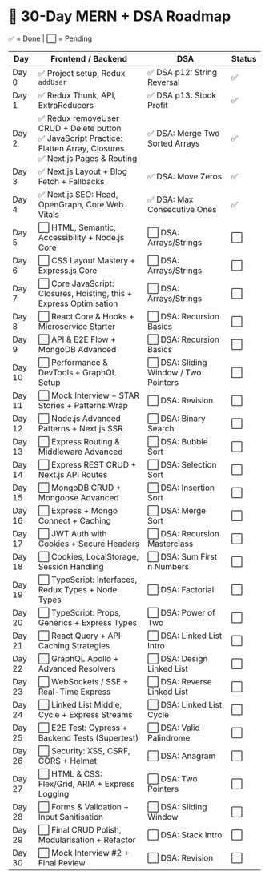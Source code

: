 # 📅 30-Day MERN + DSA Roadmap

✅ = Done | ⬜️ = Pending

| Day | Frontend / Backend | DSA | Status |
|-----|--------------------|-----|--------|
| Day 0 | ✅ Project setup, Redux `addUser` | ✅ DSA p12: String Reversal | ✅ |
| Day 1 | ✅ Redux Thunk, API, ExtraReducers | ✅ DSA p13: Stock Profit | ✅ |
| Day 2 | ✅ Redux removeUser CRUD + Delete button  <br> ✅ JavaScript Practice: Flatten Array, Closures  <br> ✅ Next.js Pages & Routing | ✅ DSA: Merge Two Sorted Arrays | ✅ |
| Day 3 | ✅ Next.js Layout + Blog Fetch + Fallbacks | ✅ DSA: Move Zeros | ✅ |
| Day 4 | ✅ Next.js SEO: Head, OpenGraph, Core Web Vitals | ✅ DSA: Max Consecutive Ones | ✅ |
| Day 5 | ⬜️ HTML, Semantic, Accessibility + Node.js Core | ⬜️ DSA: Arrays/Strings | ⬜️ |
| Day 6 | ⬜️ CSS Layout Mastery + Express.js Core | ⬜️ DSA: Arrays/Strings | ⬜️ |
| Day 7 | ⬜️ Core JavaScript: Closures, Hoisting, this + Express Optimisation | ⬜️ DSA: Arrays/Strings | ⬜️ |
| Day 8 | ⬜️ React Core & Hooks + Microservice Starter | ⬜️ DSA: Recursion Basics | ⬜️ |
| Day 9 | ⬜️ API & E2E Flow + MongoDB Advanced | ⬜️ DSA: Recursion Basics | ⬜️ |
| Day 10 | ⬜️ Performance & DevTools + GraphQL Setup | ⬜️ DSA: Sliding Window / Two Pointers | ⬜️ |
| Day 11 | ⬜️ Mock Interview + STAR Stories + Patterns Wrap | ⬜️ DSA: Revision | ⬜️ |
| Day 12 | ⬜️ Node.js Advanced Patterns + Next.js SSR | ⬜️ DSA: Binary Search | ⬜️ |
| Day 13 | ⬜️ Express Routing & Middleware Advanced | ⬜️ DSA: Bubble Sort | ⬜️ |
| Day 14 | ⬜️ Express REST CRUD + Next.js API Routes | ⬜️ DSA: Selection Sort | ⬜️ |
| Day 15 | ⬜️ MongoDB CRUD + Mongoose Advanced | ⬜️ DSA: Insertion Sort | ⬜️ |
| Day 16 | ⬜️ Express + Mongo Connect + Caching | ⬜️ DSA: Merge Sort | ⬜️ |
| Day 17 | ⬜️ JWT Auth with Cookies + Secure Headers | ⬜️ DSA: Recursion Masterclass | ⬜️ |
| Day 18 | ⬜️ Cookies, LocalStorage, Session Handling | ⬜️ DSA: Sum First n Numbers | ⬜️ |
| Day 19 | ⬜️ TypeScript: Interfaces, Redux Types + Node Types | ⬜️ DSA: Factorial | ⬜️ |
| Day 20 | ⬜️ TypeScript: Props, Generics + Express Types | ⬜️ DSA: Power of Two | ⬜️ |
| Day 21 | ⬜️ React Query + API Caching Strategies | ⬜️ DSA: Linked List Intro | ⬜️ |
| Day 22 | ⬜️ GraphQL Apollo + Advanced Resolvers | ⬜️ DSA: Design Linked List | ⬜️ |
| Day 23 | ⬜️ WebSockets / SSE + Real-Time Express | ⬜️ DSA: Reverse Linked List | ⬜️ |
| Day 24 | ⬜️ Linked List Middle, Cycle + Express Streams | ⬜️ DSA: Linked List Cycle | ⬜️ |
| Day 25 | ⬜️ E2E Test: Cypress + Backend Tests (Supertest) | ⬜️ DSA: Valid Palindrome | ⬜️ |
| Day 26 | ⬜️ Security: XSS, CSRF, CORS + Helmet | ⬜️ DSA: Anagram | ⬜️ |
| Day 27 | ⬜️ HTML & CSS: Flex/Grid, ARIA + Express Logging | ⬜️ DSA: Two Pointers | ⬜️ |
| Day 28 | ⬜️ Forms & Validation + Input Sanitisation | ⬜️ DSA: Sliding Window | ⬜️ |
| Day 29 | ⬜️ Final CRUD Polish, Modularisation + Refactor | ⬜️ DSA: Stack Intro | ⬜️ |
| Day 30 | ⬜️ Mock Interview #2 + Final Review | ⬜️ DSA: Revision | ⬜️ |